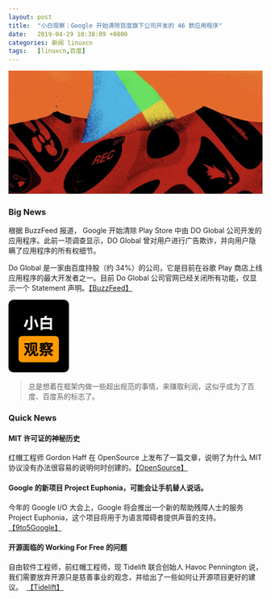 ```yaml
---
layout: post
title:	"小白观察：Google 开始清除百度旗下公司开发的 46 款应用程序"
date:	2019-04-29 10:38:09 +0800 
categories:	新闻 linuxcn 
tags:	[linuxcn,百度]
---
```



![](/Asserts/Images/album/201904/29/103736zfzydrasg9wtrmv2.jpg)


### Big News


根据 BuzzFeed 报道， Google 开始清除 Play Store 中由 DO Global 公司开发的应用程序。此前一项调查显示，DO Global 曾对用户进行广告欺诈，并向用户隐瞒了应用程序的所有权细节。


Do Global 是一家由百度持股（约 34%）的公司，它是目前在谷歌 Play 商店上线应用程序的最大开发者之一。目前 Do Global 公司官网已经关闭所有功能，仅显示一个 Statement 声明。[【BuzzFeed】](https://www.buzzfeednews.com/article/craigsilverman/google-play-store-ad-fraud-du-group-baidu)


![](/Asserts/Images/album/201904/19/123826jwwhua7ggqzgxufz.png)



> 
> 总是想着在框架内做一些超出规范的事情，来赚取利润，这似乎成为了百度、百度系的标志了。
> 
> 
> 


### Quick News


#### MIT 许可证的神秘历史


红帽工程师 Gordon Haff 在 OpenSource 上发布了一篇文章，说明了为什么 MIT 协议没有办法很容易的说明何时创建的。[【OpenSource】](https://opensource.com/article/19/4/history-mit-license)


#### Google 的新项目 Project Euphonia，可能会让手机替人说话。


今年的 Google I/O 大会上，Google 将会推出一个新的帮助残障人士的服务 Project Euphonia，这个项目将用于为语言障碍者提供声音的支持。[【9to5Google】](https://9to5google.com/2019/04/26/google-project-euphonia-io-19-speech-impaired/)


#### 开源面临的 Working For Free 的问题


自由软件工程师，前红帽工程师，现 Tidelift 联合创始人 Havoc Pennington 说，我们需要放弃开源只是慈善事业的观念，并给出了一些如何让开源项目更好的建议。  [【Tidelift】](https://blog.tidelift.com/open-source-has-a-working-for-free-problem)
